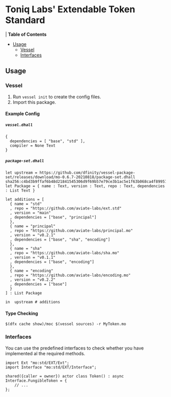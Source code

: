 # Toniq Labs' Extendable Token Standard

| **Table of Contents**

- [Usage](#usage)
  - [Vessel](#vessel)
  - [Interfaces](#interfaces)

## Usage

### Vessel

1. Run `vessel init` to create the config files.
2. Import this package.

#### Example Config

##### `vessel.dhall`

```dhall
{
  dependencies = [ "base", "std" ],
  compiler = None Text
}
```

##### `package-set.dhall`

```dhall
let upstream = https://github.com/dfinity/vessel-package-set/releases/download/mo-0.6.7-20210818/package-set.dhall sha256:c4bd3b9ffaf6b48d21841545306d9f69b57e79ce3b1ac5e1f63b068ca4f89957
let Package = { name : Text, version : Text, repo : Text, dependencies : List Text }

let additions = [
  { name = "std"
  , repo = "https://github.com/aviate-labs/ext.std"
  , version = "main"
  , dependencies = ["base", "principal"]
  },
  { name = "principal"
  , repo = "https://github.com/aviate-labs/principal.mo"
  , version = "v0.2.1"
  , dependencies = ["base", "sha", "encoding"]
  },
  { name = "sha"
  , repo = "https://github.com/aviate-labs/sha.mo"
  , version = "v0.1.1"
  , dependencies = ["base", "encoding"]
  },
  { name = "encoding"
  , repo = "https://github.com/aviate-labs/encoding.mo"
  , version = "v0.2.2"
  , dependencies = ["base"]
  }
] : List Package

in  upstream # additions
```

#### Type Checking

```shell
$(dfx cache show)/moc $(vessel sources) -r MyToken.mo
```

### Interfaces

You can use the predefined interfaces to check whether you have implemented al the required methods.

```motoko
import Ext "mo:std/EXT/Ext";
import Interface "mo:std/EXT/Interface";

shared({caller = owner}) actor class Token() : async Interface.FungibleToken = {
    // ...
};
```
